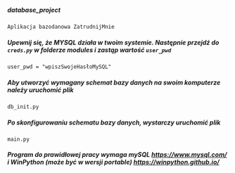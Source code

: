 ##### database_project
```
Aplikacja bazodanowa ZatrudnijMnie
```
##### Upewnij się, że MYSQL działa w twoim systemie. Następnie przejdź do `creds.py` w folderze modules i zastąp wartość `user_pwd`
```
user_pwd = "wpiszSwojeHasłoMySQL"
```
##### Aby utworzyć wymagany schemat bazy danych na swoim komputerze należy uruchomić plik
```
db_init.py
```
##### Po skonfigurowaniu schematu bazy danych, wystarczy uruchomić plik
```
main.py
```
##### Program do prawidłowej pracy wymaga mySQL https://www.mysql.com/ i WinPython (może być w wersji portable) https://winpython.github.io/